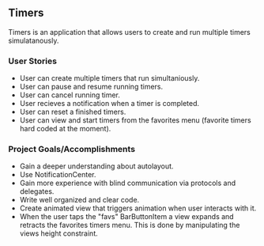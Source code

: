 ## Timers
Timers is an application that allows users to create and run multiple timers simulatanously. 

### User Stories
- User can create multiple timers that run simultaniously.
- User can pause and resume running timers.
- User can cancel running timer.
- User recieves a notification when a timer is completed.
- User can reset a finished timers.
- User can view and start timers from the favorites menu (favorite timers hard coded at the moment).


### Project Goals/Accomplishments
- Gain a deeper understanding about autolayout.
- Use NotificationCenter.
- Gain more experience with blind communication via protocols and delegates.
- Write well organized and clear code.
- Create animated view that triggers animation when user interacts with it.
- When the user taps the "favs" BarButtonItem a view expands and retracts the favorites timers menu. 
  This is done by manipulating the views height constraint. 
